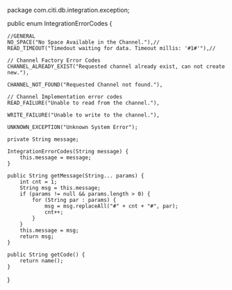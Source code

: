 package com.citi.db.integration.exception;

public enum IntegrationErrorCodes {

	//GENERAL
	NO_SPACE("No Space Available in the Channel."),//
	READ_TIMEOUT("Timedout waiting for data. Timeout millis: '#1#'"),//
	
	// Channel Factory Error Codes
	CHANNEL_ALREADY_EXIST("Requested channel already exist, can not create new."),

	CHANNEL_NOT_FOUND("Requested Channel not found."),

	// Channel Implementation error codes
	READ_FAILURE("Unable to read from the channel."),

	WRITE_FAILURE("Unable to write to the channel."),

	UNKNOWN_EXCEPTION("Unknown System Error");

	private String message;

	IntegrationErrorCodes(String message) {
		this.message = message;
	}

	public String getMessage(String... params) {
		int cnt = 1;
		String msg = this.message;
		if (params != null && params.length > 0) {
			for (String par : params) {
				msg = msg.replaceAll("#" + cnt + "#", par);
				cnt++;
			}
		}
		this.message = msg;
		return msg;
	}

	public String getCode() {
		return name();
	}

}
